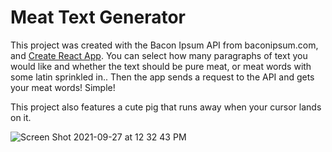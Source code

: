 # Meat Text Generator

This project was created with the Bacon Ipsum API from baconipsum.com, and [Create React App](https://github.com/facebook/create-react-app).
You can select how many paragraphs of text you would like and whether the text should be pure meat, or meat words with some latin sprinkled in..
Then the app sends a request to the API and gets your meat words! Simple!

This project also features a cute pig that runs away when your cursor lands on it.

![Screen Shot 2021-09-27 at 12 32 43 PM](https://user-images.githubusercontent.com/41934323/134973191-0d901e8b-2396-4fdf-b010-0458536f319a.png)
